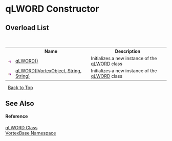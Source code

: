 # qLWORD Constructor 
 


## Overload List
&nbsp;<table><tr><th></th><th>Name</th><th>Description</th></tr><tr><td>![Public method](media/pubmethod.gif "Public method")</td><td><a href="M_VortexBase_qLWORD__ctor.md">qLWORD()</a></td><td>
Initializes a new instance of the <a href="T_VortexBase_qLWORD.md">qLWORD</a> class</td></tr><tr><td>![Public method](media/pubmethod.gif "Public method")</td><td><a href="M_VortexBase_qLWORD__ctor_1.md">qLWORD(IVortexObject, String, String)</a></td><td>
Initializes a new instance of the <a href="T_VortexBase_qLWORD.md">qLWORD</a> class</td></tr></table>&nbsp;
<a href="#qlword-constructor">Back to Top</a>

## See Also


#### Reference
<a href="T_VortexBase_qLWORD.md">qLWORD Class</a><br /><a href="N_VortexBase.md">VortexBase Namespace</a><br />